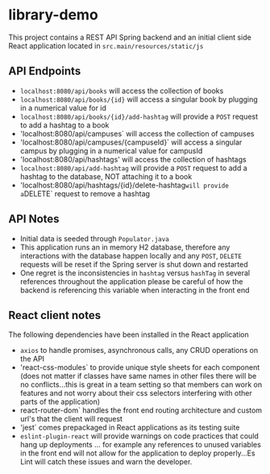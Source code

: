 # library-demo
This project contains a REST API Spring backend and an initial client side React application located in `src.main/resources/static/js`

## API Endpoints
- `localhost:8080/api/books` will access the collection of books
- `localhost:8080/api/books/{id}` will access a singular book by plugging in a numerical value for id
- `localhost:8080/api/books/{id}/add-hashtag` will provide a `POST` request to add a hashtag to a book
- 'localhost:8080/api/campuses` will access the collection of campuses
- 'localhost:8080/api/campuses/{campuseId}` will access a singular campus by plugging in a numerical value for campusId
- 'localhost:8080/api/hashtags' will access the collection of hashtags
- `localhost:8080/api/add-hashtag` will provide a `POST` request to add a hashtag to the database, NOT attaching it to a book 
- 'localhost:8080/api/hashtags/{id}/delete-hashtag` will provide a `DELETE` request to remove a hashtag 

## API Notes
- Initial data is seeded through `Populator.java`
- This application runs an in memory H2 database, therefore any interactions with the database happen locally and any `POST`, `DELETE` requests will be reset if the Spring server is shut down and restarted
- One regret is the inconsistencies in `hashtag` versus `hashTag` in several references throughout the application please be careful of how the backend is referencing this variable when interacting in the front end 

## React client notes
The following dependencies have been installed in the React application
- `axios` to handle promises, asynchronous calls, any CRUD operations on the API
- 'react-css-modules` to provide unique style sheets for each component (does not matter if classes have same names in other files there will be no conflicts...this is great in a team setting so that members can work on features and not worry about their css selectors interfering with other parts of the application)
- react-router-dom` handles the front end routing architecture and custom url's that the client will request 
- 'jest` comes prepackaged in React applications as its testing suite
- `eslint-plugin-react` will provide warnings on code practices that could hang up deployments ... for example any references to unused variables in the front end will not allow for the application to deploy properly...Es Lint will catch these issues and warn the developer. 
